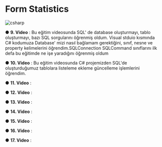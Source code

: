 # Form Statistics
![csharp](https://github.com/user-attachments/assets/68832fb9-9cc3-4b77-a1f2-66eef14d842d)

● **9. Video** : Bu eğitim videosunda SQL' de database oluşturmayı, tablo oluşturmayı, bazı SQL sorgularını öğrenmiş oldum. Visual stduio kısmında C# kodumuza Database' mizi nasıl bağlamam gerektiğini, sınıf, nesne ve property kelimelerini öğrendim.SQLConnection SQLCommand sınıflarını ilk defa bu eğitimde ne işe yaradığını öğrenmiş oldum

● **10. Video** : Bu eğitim videosunda C# projemizden SQL'de oluşturduğumuz tablolara listeleme ekleme güncelleme işlemlerini öğrendim.

● **11. Video** :

● **12. Video** :

● **13. Video** :

● **14. Video** :

● **15. Video** :

● **16. Video** :

● **17. Video** :

